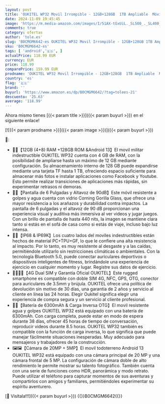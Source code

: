 ```yaml
---
layout: post
title: 'OUKITEL WP32 Movil Irrompible - 12GB+128GB  1TB Ampliable  Móvil Rugerizado  6.0   HD+ Pulgadas  Batería 6300mAh Smartphone Resistente Android 13  20MP+5MP  Face ID  Dual 4G SIM/NFC/OTG  Naranja'
date: 2024-11-09 19:45:45
image: 'https://m.media-amazon.com/images/I/51AX-tGxUiL._SL500_._SL400_.jpg'
comments: true
category: ofertas
author: 'tole.es'
slug: 'B0CMGM6642-es OUKITEL WP32 Movil Irrompible - 12GB+128GB 1TB Ampliable...'
sku: 'B0CMGM6642-es'
tags: [ 'android','🇪🇸', ]
actualPrice: 118.99 EUR
currency: EUR
price: 118.99
comparePrice: 159.99 EUR
prodname: 'OUKITEL WP32 Movil Irrompible - 12GB+128GB  1TB Ampliable  Móvil Rugerizado  6.0   HD+ Pulgadas  Batería 6300mAh Smartphone Resistente Android 13  20MP+5MP  Face ID  Dual 4G SIM/NFC/OTG  Naranja'
country: 'es'
flag: '🇪🇸'
brand: ''
buyurl: 'https://www.amazon.es/dp/B0CMGM6642/?tag=tolees-21'
descuento: '25.63'
average: '118.99'
---
```


Ahora mismo tienes [{{< param title >}}]({{< param buyurl >}}) en el siguiente enlace!

[![{{< param prodname >}}]({{< param image >}})]({{< param buyurl >}})

🔎:

- 🎉🎉【12GB (4+8) RAM +128GB ROM &Android 13】El movil militar indestructible OUKITEL WP32 cuenta con 4 GB de RAM, con la posibilidad de ampliarse hasta un máximo de 12 GB mediante configuración. Su almacenamiento interno de 128 GB puede expandirse mediante una tarjeta TF hasta 1 TB, ofreciendo espacio suficiente para almacenar más fotos e instalar aplicaciones como Facebook y Youtube. Esto permite realizar transiciones de aplicaciones más rápidas, sin experimentar retrasos ni demoras.
- 📱📱【Pantalla de 6 Pulgadas y Altavoz de 90dB】Este móvil resistente a golpes y agua cuenta con vidrio Corning Gorilla Glass, que ofrece una mayor resistencia a los arañazos y durabilidad contra impactos. La pantalla de 6 pulgadas y el altavoz de 90 dB proporcionan una experiencia visual y auditiva más inmersiva al ver videos y jugar juegos. Con un brillo de pantalla de hasta 440 nits, la imagen se mantiene clara tanto si estás en el sofá de casa como si estás de viaje, incluso bajo luz intensa.
- 🤽🤽【IP68 & IP69K】Los cuatro lados del moviles indestructibles están hechos de material PC+TPU+GF, lo que le confiere una alta resistencia al impacto. Por lo tanto, es muy resistente al desgaste y a las caídas, permitiéndole utilizarlo sin restricciones climáticas o ambientales. Con la tecnología Bluetooth 5.0, puede conectar auriculares deportivos o dispositivos inteligentes de fitness, brindándole una experiencia de ejercicio en cualquier momento y lugar. Registre sus datos de ejercicio.
- 🙋‍♀️🙋‍♀️【4G Dual SIM y Garantía Oficial OUKITEL】Este rugged smartphone es compatible con doble SIM 4G, NFC, GPS, OTG, conector para auriculares de 3.5mm y brújula. OUKITEL ofrece una política de devolución sin motivo de 30 días, una garantía de 2 años y servicio al cliente en línea las 24 horas. Elegir Oukitel significa elegir una experiencia de compra segura y un servicio al cliente profesional.
- 🔋🔋【Batería de 6300mAh & Carga Inversa OTG】El movil resistente agua y golpes OUKITEL WP32 está equipado con una batería de 6300mAh. Con carga completa, puede estar en modo de espera durante 38 días, ofrecer 45 horas de tiempo de conversación, reproducir videos durante 8.5 horas. OUKITEL WP32 también es compatible con la función de carga inversa, lo que significa que puede manejar fácilmente situaciones inesperadas. Muy adecuado para mensajeros y trabajadores de la construcción.
- 🖼️🖼️【Cámara de 20MP + 5MP】El movil todoterreno Android 13 OUKITEL WP32 está equipado con una cámara principal de 20 MP y una cámara frontal de 5 MP. La configuración de cámara doble de alto rendimiento le permite mostrar su talento fotográfico. También cuenta con una serie de funciones como HDR, panorámica y modo retrato. Puede utilizar el teléfono para capturar momentos de sus aventuras y compartirlos con amigos y familiares, permitiéndoles experimentar su espíritu aventurero.

[🛒 Visítala!!!]({{< param buyurl >}})
{{<world>}}B0CMGM6642{{</world>}}
